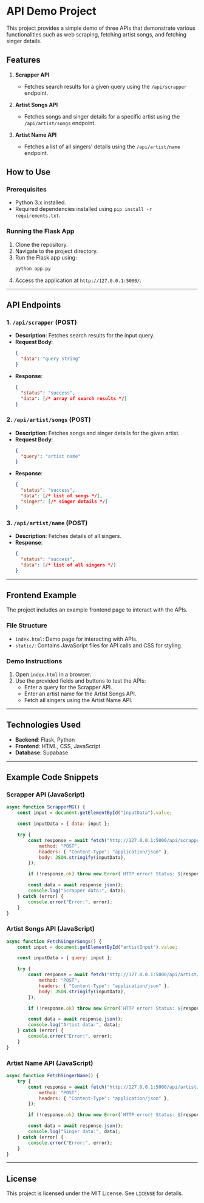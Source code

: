 
# API Demo Project

This project provides a simple demo of three APIs that demonstrate various functionalities such as web scraping, fetching artist songs, and fetching singer details.

## Features

1. **Scrapper API**
   - Fetches search results for a given query using the `/api/scrapper` endpoint.

2. **Artist Songs API**
   - Fetches songs and singer details for a specific artist using the `/api/artist/songs` endpoint.

3. **Artist Name API**
   - Fetches a list of all singers' details using the `/api/artist/name` endpoint.


## How to Use

### Prerequisites
- Python 3.x installed.
- Required dependencies installed using `pip install -r requirements.txt`.

### Running the Flask App
1. Clone the repository.
2. Navigate to the project directory.
3. Run the Flask app using:
   ```bash
   python app.py
   ```
4. Access the application at `http://127.0.0.1:5000/`.

---

## API Endpoints

### 1. `/api/scrapper` (POST)
- **Description**: Fetches search results for the input query.
- **Request Body**:
  ```json
  {
    "data": "query string"
  }
  ```
- **Response**:
  ```json
  {
    "status": "success",
    "data": [/* array of search results */]
  }
  ```

### 2. `/api/artist/songs` (POST)
- **Description**: Fetches songs and singer details for the given artist.
- **Request Body**:
  ```json
  {
    "query": "artist name"
  }
  ```
- **Response**:
  ```json
  {
    "status": "success",
    "data": [/* list of songs */],
    "singer": [/* singer details */]
  }
  ```

### 3. `/api/artist/name` (POST)
- **Description**: Fetches details of all singers.
- **Response**:
  ```json
  {
    "status": "success",
    "data": [/* list of all singers */]
  }
  ```

---

## Frontend Example

The project includes an example frontend page to interact with the APIs.

### File Structure
- `index.html`: Demo page for interacting with APIs.
- `static/`: Contains JavaScript files for API calls and CSS for styling.

### Demo Instructions
1. Open `index.html` in a browser.
2. Use the provided fields and buttons to test the APIs:
   - Enter a query for the Scrapper API.
   - Enter an artist name for the Artist Songs API.
   - Fetch all singers using the Artist Name API.

---

## Technologies Used

- **Backend**: Flask, Python
- **Frontend**: HTML, CSS, JavaScript
- **Database**: Supabase

---

## Example Code Snippets

### Scrapper API (JavaScript)
```javascript
async function ScrapperMG() {
    const input = document.getElementById("inputData").value;

    const inputData = { data: input };

    try {
        const response = await fetch("http://127.0.0.1:5000/api/scrapper", {
            method: "POST",
            headers: { "Content-Type": "application/json" },
            body: JSON.stringify(inputData),
        });

        if (!response.ok) throw new Error(`HTTP error! Status: ${response.status}`);

        const data = await response.json();
        console.log("Scrapper data:", data);
    } catch (error) {
        console.error("Error:", error);
    }
}
```

### Artist Songs API (JavaScript)
```javascript
async function FetchSingerSongs() {
    const input = document.getElementById("artistInput").value;

    const inputData = { query: input };

    try {
        const response = await fetch("http://127.0.0.1:5000/api/artist/songs", {
            method: "POST",
            headers: { "Content-Type": "application/json" },
            body: JSON.stringify(inputData),
        });

        if (!response.ok) throw new Error(`HTTP error! Status: ${response.status}`);

        const data = await response.json();
        console.log("Artist data:", data);
    } catch (error) {
        console.error("Error:", error);
    }
}
```

### Artist Name API (JavaScript)
```javascript
async function FetchSingerName() {
    try {
        const response = await fetch("http://127.0.0.1:5000/api/artist/name", {
            method: "POST",
            headers: { "Content-Type": "application/json" },
        });

        if (!response.ok) throw new Error(`HTTP error! Status: ${response.status}`);

        const data = await response.json();
        console.log("Singer data:", data);
    } catch (error) {
        console.error("Error:", error);
    }
}
```

---

## License

This project is licensed under the MIT License. See `LICENSE` for details.
```
